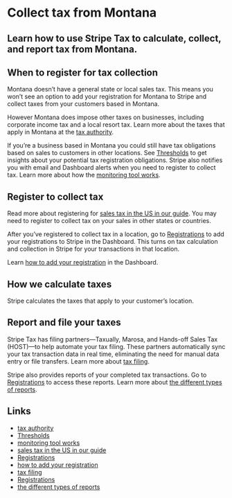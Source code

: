 # Collect tax from Montana

## Learn how to use Stripe Tax to calculate, collect, and report tax from Montana.

## When to register for tax collection

Montana doesn’t have a general state or local sales tax. This means you won’t
see an option to add your registration for Montana to Stripe and collect taxes
from your customers based in Montana.

However Montana does impose other taxes on businesses, including corporate
income tax and a local resort tax. Learn more about the taxes that apply in
Montana at the [tax authority](https://mtrevenue.gov/taxes/).

If you’re a business based in Montana you could still have tax obligations based
on sales to customers in other locations. See
[Thresholds](https://dashboard.stripe.com/tax/thresholds) to get insights about
your potential tax registration obligations. Stripe also notifies you with email
and Dashboard alerts when you need to register to collect tax. Learn more about
how the [monitoring tool works](https://docs.stripe.com/tax/monitoring).

## Register to collect tax

Read more about registering for [sales tax in the US in our
guide](https://stripe.com/guides/sales-tax-registration-process-us). You may
need to register to collect tax on your sales in other states or countries.

After you’ve registered to collect tax in a location, go to
[Registrations](https://dashboard.stripe.com/tax/registrations?location=us-mt)
to add your registrations to Stripe in the Dashboard. This turns on tax
calculation and collection in Stripe for your transactions in that location.

Learn [how to add your
registration](https://docs.stripe.com/tax/registering#track-your-registrations-in-the-tax-dashboard)
in the Dashboard.

## How we calculate taxes

Stripe calculates the taxes that apply to your customer’s location.

## Report and file your taxes

Stripe Tax has filing partners—Taxually, Marosa, and Hands-off Sales Tax
(HOST)—to help automate your tax filing. These partners automatically sync your
tax transaction data in real time, eliminating the need for manual data entry or
file transfers. Learn more about [tax
filing](https://docs.stripe.com/tax/filing).

Stripe also provides reports of your completed tax transactions. Go to
[Registrations](https://dashboard.stripe.com/tax/registrations) to access these
reports. Learn more about [the different types of
reports](https://docs.stripe.com/tax/reports).

## Links

- [tax authority](https://mtrevenue.gov/taxes/)
- [Thresholds](https://dashboard.stripe.com/tax/thresholds)
- [monitoring tool works](https://docs.stripe.com/tax/monitoring)
- [sales tax in the US in our
guide](https://stripe.com/guides/sales-tax-registration-process-us)
- [Registrations](https://dashboard.stripe.com/tax/registrations?location=us-mt)
- [how to add your
registration](https://docs.stripe.com/tax/registering#track-your-registrations-in-the-tax-dashboard)
- [tax filing](https://docs.stripe.com/tax/filing)
- [Registrations](https://dashboard.stripe.com/tax/registrations)
- [the different types of reports](https://docs.stripe.com/tax/reports)